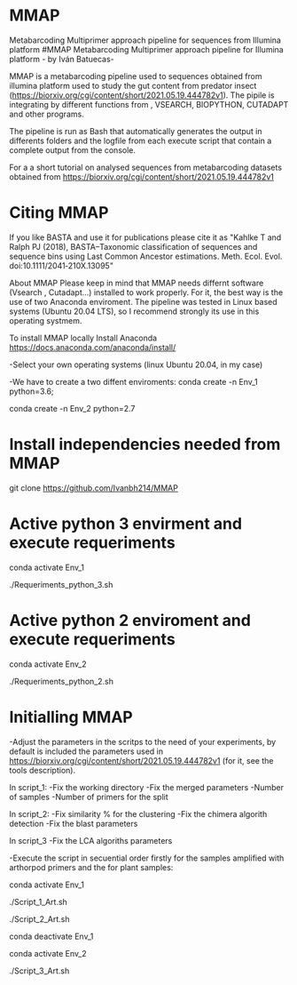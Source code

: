 # MMAP
Metabarcoding Multiprimer approach pipeline for sequences from Illumina platform 
#MMAP
Metabarcoding Multiprimer approach pipeline for Illumina platform - by Iván Batuecas- 

MMAP is a metabarcoding pipeline used to sequences obtained from illumina platform used to study the gut content from predator insect (https://biorxiv.org/cgi/content/short/2021.05.19.444782v1). The pipile is integrating by different functions from , VSEARCH, BIOPYTHON, CUTADAPT and other programs. 

The pipeline is run as Bash that automatically generates the output in differents folders and the logfile from each execute script that contain a complete output from the console.

For a a short tutorial on analysed sequences from metabarcoding datasets obtained from https://biorxiv.org/cgi/content/short/2021.05.19.444782v1

# Citing MMAP
If you like BASTA and use it for publications please cite it as "Kahlke T and Ralph PJ (2018), BASTA–Taxonomic classification of sequences and sequence bins using Last Common Ancestor estimations. Meth. Ecol. Evol. doi:10.1111/2041‐210X.13095"


About MMAP
Please keep in mind that MMAP needs differnt software (Vsearch , Cutadapt...) installed to work properly. For it, the best way is the use of two Anaconda enviroment.
The pipeline was tested in Linux based systems (Ubuntu 20.04 LTS), so I recommend strongly its use in this operating systmem.


To install MMAP locally
Install Anaconda 
https://docs.anaconda.com/anaconda/install/

-Select your own operating systems (linux Ubuntu 20.04, in my case)

-We have to create a two diffent enviroments:
conda create -n Env_1 python=3.6;

conda create -n Env_2 python=2.7
# Install independencies needed from MMAP

git clone https://github.com/Ivanbh214/MMAP

# Active python 3 envirment and execute requeriments
conda activate Env_1

./Requeriments_python_3.sh


# Active python 2 enviroment and execute requeriments
conda activate Env_2

./Requeriments_python_2.sh


# Initialling MMAP
-Adjust the parameters in the scritps to the need of your experiments, by default is included the parameters used in https://biorxiv.org/cgi/content/short/2021.05.19.444782v1 (for it, see the tools description).

In script_1:
	-Fix the working directory
	-Fix the merged parameters
	-Number of samples
	-Number of primers for the split

In script_2:
	-Fix similarity % for the clustering
	-Fix the chimera algorith detection
	-Fix the blast parameters
	
In script_3 
	-Fix the LCA algoriths parameters

-Execute the script in secuential order firstly for the samples amplified with arthorpod primers and the for plant samples:

conda activate Env_1

./Script_1_Art.sh

./Script_2_Art.sh

conda deactivate Env_1

conda activate Env_2

./Script_3_Art.sh


